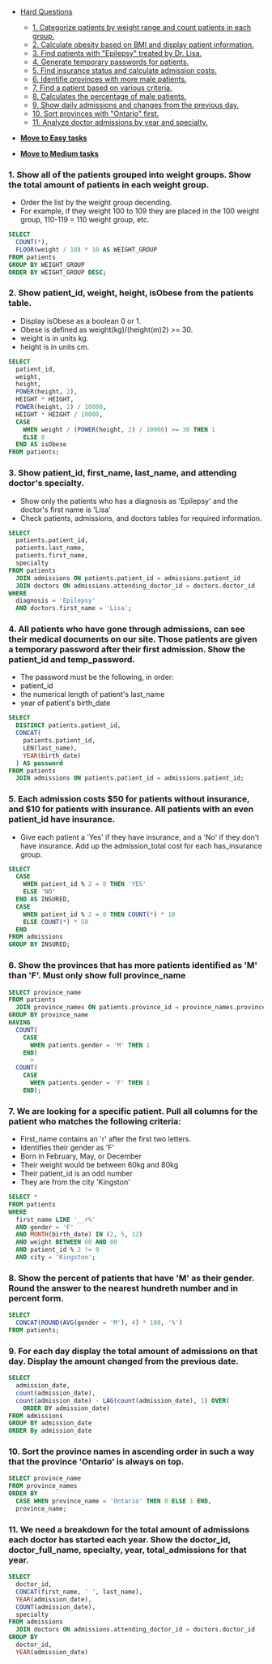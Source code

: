 * [Hard Questions](#hard-questions)
    * [1. Categorize patients by weight range and count patients in each group.](#hard-question-1)
    * [2. Calculate obesity based on BMI and display patient information.](#hard-question-2)
    * [3. Find patients with "Epilepsy" treated by Dr. Lisa.](#hard-question-3)
    * [4. Generate temporary passwords for patients.](#hard-question-4)
    * [5. Find insurance status and calculate admission costs.](#hard-question-5)
    * [6. Identifie provinces with more male patients.](#hard-question-6)
    * [7. Find a patient based on various criteria.](#hard-question-7)
    * [8. Calculates the percentage of male patients.](#hard-question-8)
    * [9. Show daily admissions and changes from the previous day.](#hard-question-9)
    * [10. Sort provinces with "Ontario" first.](#hard-question-10)
    * [11. Analyze doctor admissions by year and specialty.](#hard-question-11)


* <a href="https://github.com/dudekluk/Portfolio/blob/main/SQL%20Practice%20Easy.md" target="_blank"><b>Move to Easy tasks</b></a>
* <a href="https://github.com/dudekluk/Portfolio/blob/main/SQL%20Practice%20Medium.md" target="_blank"><b>Move to Medium tasks</b></a>

### <a name="hard-question-1">1. Show all of the patients grouped into weight groups. Show the total amount of patients in each weight group.
* Order the list by the weight group decending.
* For example, if they weight 100 to 109 they are placed in the 100 weight group, 110-119 = 110 weight group, etc.</a>
```sql
SELECT
  COUNT(*),
  FLOOR(weight / 10) * 10 AS WEIGHT_GROUP
FROM patients
GROUP BY WEIGHT_GROUP
ORDER BY WEIGHT_GROUP DESC;
```
### <a name="hard-question-2">2. Show patient_id, weight, height, isObese from the patients table.

* Display isObese as a boolean 0 or 1.
* Obese is defined as weight(kg)/(height(m)2) >= 30.
* weight is in units kg.
* height is in units cm.</a>
```sql
SELECT
  patient_id,
  weight,
  height,
  POWER(height, 2),
  HEIGHT * HEIGHT,
  POWER(height, 2) / 10000,
  HEIGHT * HEIGHT / 10000,
  CASE
    WHEN weight / (POWER(height, 2) / 10000) >= 30 THEN 1
    ELSE 0
  END AS isObese
FROM patients;
```
### <a name="hard-question-3">3. Show patient_id, first_name, last_name, and attending doctor's specialty.
* Show only the patients who has a diagnosis as 'Epilepsy' and the doctor's first name is 'Lisa'
* Check patients, admissions, and doctors tables for required information.</a>
```sql
SELECT
  patients.patient_id,
  patients.last_name,
  patients.first_name,
  specialty
FROM patients
  JOIN admissions ON patients.patient_id = admissions.patient_id
  JOIN doctors ON admissions.attending_doctor_id = doctors.doctor_id   
WHERE
  diagnosis = 'Epilepsy'
  AND doctors.first_name = 'Lisa';
```
### <a name="hard-question-4">4. All patients who have gone through admissions, can see their medical documents on our site. Those patients are given a temporary password after their first admission. Show the patient_id and temp_password.
* The password must be the following, in order:
* patient_id
* the numerical length of patient's last_name
* year of patient's birth_date</a>
```sql
SELECT
  DISTINCT patients.patient_id,
  CONCAT(
    patients.patient_id,
    LEN(last_name),
    YEAR(birth_date)
  ) AS password
FROM patients
  JOIN admissions ON patients.patient_id = admissions.patient_id;
```
### <a name="hard-question-5">5. Each admission costs $50 for patients without insurance, and $10 for patients with insurance. All patients with an even patient_id have insurance.

* Give each patient a 'Yes' if they have insurance, and a 'No' if they don't have insurance. Add up the admission_total cost for each has_insurance group.</a>
```sql
SELECT
  CASE
    WHEN patient_id % 2 = 0 THEN 'YES'
    ELSE 'NO'
  END AS INSURED,
  CASE
    WHEN patient_id % 2 = 0 THEN COUNT(*) * 10
    ELSE COUNT(*) * 50
  END
FROM admissions
GROUP BY INSURED;
```
### <a name="hard-question-6">6. Show the provinces that has more patients identified as 'M' than 'F'. Must only show full province_name</a>
```sql
SELECT province_name
FROM patients
  JOIN province_names ON patients.province_id = province_names.province_id
GROUP BY province_name   
HAVING
  COUNT(
    CASE
      WHEN patients.gender = 'M' THEN 1
    END)
      >
  COUNT(
    CASE
      WHEN patients.gender = 'F' THEN 1
    END);
```
### <a name="hard-question-7">7. We are looking for a specific patient. Pull all columns for the patient who matches the following criteria:
* First_name contains an 'r' after the first two letters.
* Identifies their gender as 'F'
* Born in February, May, or December
* Their weight would be between 60kg and 80kg
* Their patient_id is an odd number
* They are from the city 'Kingston'</a>
```sql
SELECT *
FROM patients
WHERE
  first_name LIKE '__r%'
  AND gender = 'F'
  AND MONTH(birth_date) IN (2, 5, 12)
  AND weight BETWEEN 60 AND 80
  AND patient_id % 2 != 0
  AND city = 'Kingston';   
```
### <a name="hard-question-8">8. Show the percent of patients that have 'M' as their gender. Round the answer to the nearest hundreth number and in percent form.</a>
```sql
SELECT
  CONCAT(ROUND(AVG(gender = 'M'), 4) * 100, '%')
FROM patients;
```
### <a name="hard-question-9">9. For each day display the total amount of admissions on that day. Display the amount changed from the previous date.</a>
```sql
SELECT
  admission_date,
  count(admission_date),
  count(admission_date) - LAG(count(admission_date), 1) OVER(
    ORDER BY admission_date)
FROM admissions
GROUP BY admission_date
ORDER By admission_date
```
### <a name="hard-question-10">10. Sort the province names in ascending order in such a way that the province 'Ontario' is always on top.</a>
```sql
SELECT province_name
FROM province_names
ORDER BY
  CASE WHEN province_name = 'Ontario' THEN 0 ELSE 1 END,
  province_name;
```
### <a name="hard-question-11">11. We need a breakdown for the total amount of admissions each doctor has started each year. Show the doctor_id, doctor_full_name, specialty, year, total_admissions for that year.</a>
```sql
SELECT
  doctor_id,
  CONCAT(first_name, ' ', last_name),
  YEAR(admission_date),
  COUNT(admission_date),
  specialty
FROM admissions
  JOIN doctors ON admissions.attending_doctor_id = doctors.doctor_id
GROUP BY
  doctor_id,
  YEAR(admission_date)
```
